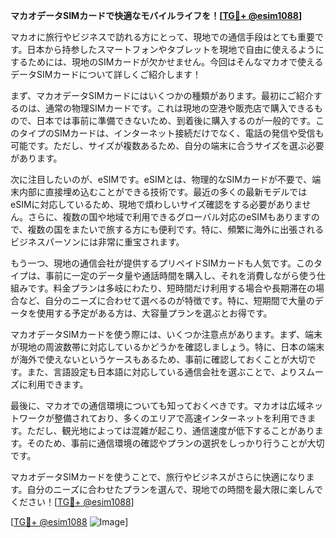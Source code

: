 **マカオデータSIMカードで快適なモバイルライフを！[[TG💪+ @esim1088](https://t.me/s/esim1088)]**

マカオに旅行やビジネスで訪れる方にとって、現地での通信手段はとても重要です。日本から持参したスマートフォンやタブレットを現地で自由に使えるようにするためには、現地のSIMカードが欠かせません。今回はそんなマカオで使えるデータSIMカードについて詳しくご紹介します！

まず、マカオデータSIMカードにはいくつかの種類があります。最初にご紹介するのは、通常の物理SIMカードです。これは現地の空港や販売店で購入できるもので、日本では事前に準備できないため、到着後に購入するのが一般的です。このタイプのSIMカードは、インターネット接続だけでなく、電話の発信や受信も可能です。ただし、サイズが複数あるため、自分の端末に合うサイズを選ぶ必要があります。

次に注目したいのが、eSIMです。eSIMとは、物理的なSIMカードが不要で、端末内部に直接埋め込むことができる技術です。最近の多くの最新モデルではeSIMに対応しているため、現地で煩わしいサイズ確認をする必要がありません。さらに、複数の国や地域で利用できるグローバル対応のeSIMもありますので、複数の国をまたいで旅する方にも便利です。特に、頻繁に海外に出張されるビジネスパーソンには非常に重宝されます。

もう一つ、現地の通信会社が提供するプリペイドSIMカードも人気です。このタイプは、事前に一定のデータ量や通話時間を購入し、それを消費しながら使う仕組みです。料金プランは多岐にわたり、短時間だけ利用する場合や長期滞在の場合など、自分のニーズに合わせて選べるのが特徴です。特に、短期間で大量のデータを使用する予定がある方は、大容量プランを選ぶとお得です。

マカオデータSIMカードを使う際には、いくつか注意点があります。まず、端末が現地の周波数帯に対応しているかどうかを確認しましょう。特に、日本の端末が海外で使えないというケースもあるため、事前に確認しておくことが大切です。また、言語設定も日本語に対応している通信会社を選ぶことで、よりスムーズに利用できます。

最後に、マカオでの通信環境についても知っておくべきです。マカオは広域ネットワークが整備されており、多くのエリアで高速インターネットを利用できます。ただし、観光地によっては混雑が起こり、通信速度が低下することがあります。そのため、事前に通信環境の確認やプランの選択をしっかり行うことが大切です。

マカオデータSIMカードを使うことで、旅行やビジネスがさらに快適になります。自分のニーズに合わせたプランを選んで、現地での時間を最大限に楽しんでください！[[TG💪+ @esim1088](https://t.me/s/esim1088)]

[[TG💪+ @esim1088](https://t.me/s/esim1088) ![Image](https://i.postimg.cc/Y0z9fWf4/image.png)]